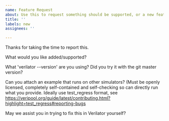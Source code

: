 ```yaml
---
name: Feature Request
about: Use this to request something should be supported, or a new feature added. (Note our contributor agreement at https://github.com/verilator/verilator/blob/master/docs/CONTRIBUTING.rst)
title: ''
labels: new
assignees: ''

---
```


Thanks for taking the time to report this.

What would you like added/supported?

What 'verilator --version' are you using?  Did you try it with the git master version?

Can you attach an example that runs on other simulators?  (Must be openly licensed, completely self-contained and self-checking so can directly run what you provide. Ideally use test_regress format, see https://veripool.org/guide/latest/contributing.html?highlight=test_regress#reporting-bugs

May we assist you in trying to fix this in Verilator yourself?
